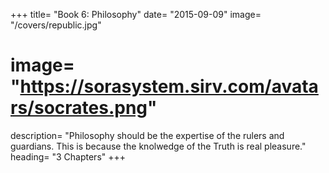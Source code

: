 +++
title= "Book 6: Philosophy"
date= "2015-09-09"
image= "/covers/republic.jpg"
# image= "https://sorasystem.sirv.com/avatars/socrates.png"
description= "Philosophy should be the expertise of the rulers and guardians. This is because the knolwedge of the Truth is real pleasure."
heading= "3 Chapters"
+++
